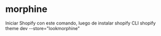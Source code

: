 # morphine 
Iniciar Shopify con este comando, luego de instalar shopify CLI
shopify theme dev --store="lookmorphine"